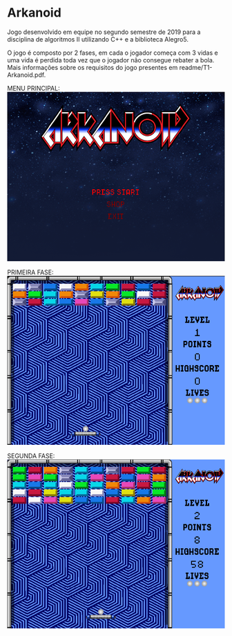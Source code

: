 # Arkanoid

Jogo desenvolvido em equipe no segundo semestre de 2019 para a disciplina de algoritmos II utilizando C++ e a biblioteca Alegro5.

O jogo é composto por 2 fases, em cada o jogador começa com 3 vidas e uma vida é perdida toda vez que o jogador não consegue rebater a bola.
Mais informações sobre os requisitos do jogo presentes em readme/T1-Arkanoid.pdf.

MENU PRINCIPAL:
![Menu](https://github.com/leonardoborck/Arkanoid_Game/blob/main/readme/arkanoid_menu.png?raw=true)<br>

PRIMEIRA FASE:
![Primeira Fase](https://github.com/leonardoborck/Arkanoid_Game/blob/main/readme/arkanoid_mapa1.png?raw=true)

SEGUNDA FASE:
![Segunda Fase](https://github.com/leonardoborck/Arkanoid_Game/blob/main/readme/arkanoid_mapa2.png?raw=true)
